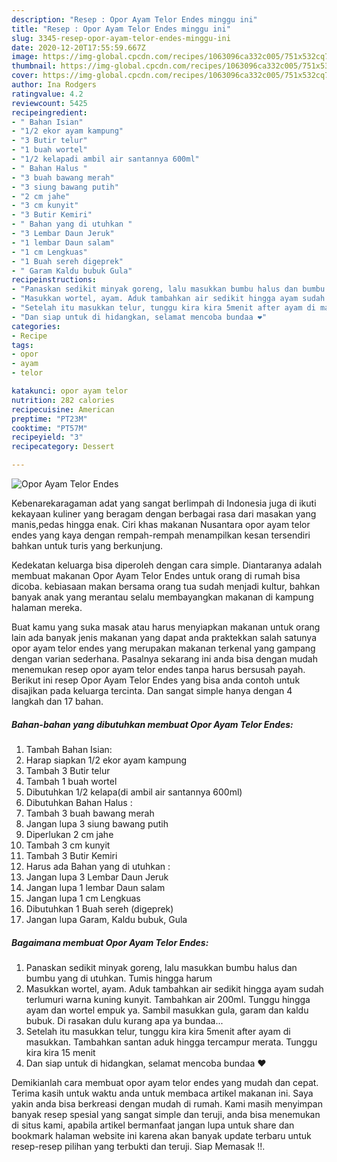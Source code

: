 ```yaml
---
description: "Resep : Opor Ayam Telor Endes minggu ini"
title: "Resep : Opor Ayam Telor Endes minggu ini"
slug: 3345-resep-opor-ayam-telor-endes-minggu-ini
date: 2020-12-20T17:55:59.667Z
image: https://img-global.cpcdn.com/recipes/1063096ca332c005/751x532cq70/opor-ayam-telor-endes-foto-resep-utama.jpg
thumbnail: https://img-global.cpcdn.com/recipes/1063096ca332c005/751x532cq70/opor-ayam-telor-endes-foto-resep-utama.jpg
cover: https://img-global.cpcdn.com/recipes/1063096ca332c005/751x532cq70/opor-ayam-telor-endes-foto-resep-utama.jpg
author: Ina Rodgers
ratingvalue: 4.2
reviewcount: 5425
recipeingredient:
- " Bahan Isian"
- "1/2 ekor ayam kampung"
- "3 Butir telur"
- "1 buah wortel"
- "1/2 kelapadi ambil air santannya 600ml"
- " Bahan Halus "
- "3 buah bawang merah"
- "3 siung bawang putih"
- "2 cm jahe"
- "3 cm kunyit"
- "3 Butir Kemiri"
- " Bahan yang di utuhkan "
- "3 Lembar Daun Jeruk"
- "1 lembar Daun salam"
- "1 cm Lengkuas"
- "1 Buah sereh digeprek"
- " Garam Kaldu bubuk Gula"
recipeinstructions:
- "Panaskan sedikit minyak goreng, lalu masukkan bumbu halus dan bumbu yang di utuhkan. Tumis hingga harum"
- "Masukkan wortel, ayam. Aduk tambahkan air sedikit hingga ayam sudah terlumuri warna kuning kunyit. Tambahkan air 200ml. Tunggu hingga ayam dan wortel empuk ya. Sambil masukkan gula, garam dan kaldu bubuk. Di rasakan dulu kurang apa ya bundaa..."
- "Setelah itu masukkan telur, tunggu kira kira 5menit after ayam di masukkan. Tambahkan santan aduk hingga tercampur merata. Tunggu kira kira 15 menit"
- "Dan siap untuk di hidangkan, selamat mencoba bundaa ❤"
categories:
- Recipe
tags:
- opor
- ayam
- telor

katakunci: opor ayam telor 
nutrition: 282 calories
recipecuisine: American
preptime: "PT23M"
cooktime: "PT57M"
recipeyield: "3"
recipecategory: Dessert

---
```



![Opor Ayam Telor Endes](https://img-global.cpcdn.com/recipes/1063096ca332c005/751x532cq70/opor-ayam-telor-endes-foto-resep-utama.jpg)

Kebenarekaragaman adat yang sangat berlimpah di Indonesia juga di ikuti kekayaan kuliner yang beragam dengan berbagai rasa dari masakan yang manis,pedas hingga enak. Ciri khas makanan Nusantara opor ayam telor endes yang kaya dengan rempah-rempah menampilkan kesan tersendiri bahkan untuk turis yang berkunjung.


Kedekatan keluarga bisa diperoleh dengan cara simple. Diantaranya adalah membuat makanan Opor Ayam Telor Endes untuk orang di rumah bisa dicoba. kebiasaan makan bersama orang tua sudah menjadi kultur, bahkan banyak anak yang merantau selalu membayangkan makanan di kampung halaman mereka.



Buat kamu yang suka masak atau harus menyiapkan makanan untuk orang lain ada banyak jenis makanan yang dapat anda praktekkan salah satunya opor ayam telor endes yang merupakan makanan terkenal yang gampang dengan varian sederhana. Pasalnya sekarang ini anda bisa dengan mudah menemukan resep opor ayam telor endes tanpa harus bersusah payah.
Berikut ini resep Opor Ayam Telor Endes yang bisa anda contoh untuk disajikan pada keluarga tercinta. Dan sangat simple hanya dengan 4 langkah dan 17 bahan.


<!--inarticleads1-->

##### Bahan-bahan yang dibutuhkan membuat Opor Ayam Telor Endes:

1. Tambah  Bahan Isian:
1. Harap siapkan 1/2 ekor ayam kampung
1. Tambah 3 Butir telur
1. Tambah 1 buah wortel
1. Dibutuhkan 1/2 kelapa(di ambil air santannya 600ml)
1. Dibutuhkan  Bahan Halus :
1. Tambah 3 buah bawang merah
1. Jangan lupa 3 siung bawang putih
1. Diperlukan 2 cm jahe
1. Tambah 3 cm kunyit
1. Tambah 3 Butir Kemiri
1. Harus ada  Bahan yang di utuhkan :
1. Jangan lupa 3 Lembar Daun Jeruk
1. Jangan lupa 1 lembar Daun salam
1. Jangan lupa 1 cm Lengkuas
1. Dibutuhkan 1 Buah sereh (digeprek)
1. Jangan lupa  Garam, Kaldu bubuk, Gula




<!--inarticleads2-->

##### Bagaimana membuat  Opor Ayam Telor Endes:

1. Panaskan sedikit minyak goreng, lalu masukkan bumbu halus dan bumbu yang di utuhkan. Tumis hingga harum
1. Masukkan wortel, ayam. Aduk tambahkan air sedikit hingga ayam sudah terlumuri warna kuning kunyit. Tambahkan air 200ml. Tunggu hingga ayam dan wortel empuk ya. Sambil masukkan gula, garam dan kaldu bubuk. Di rasakan dulu kurang apa ya bundaa...
1. Setelah itu masukkan telur, tunggu kira kira 5menit after ayam di masukkan. Tambahkan santan aduk hingga tercampur merata. Tunggu kira kira 15 menit
1. Dan siap untuk di hidangkan, selamat mencoba bundaa ❤




Demikianlah cara membuat opor ayam telor endes yang mudah dan cepat. Terima kasih untuk waktu anda untuk membaca artikel makanan ini. Saya yakin anda bisa berkreasi dengan mudah di rumah. Kami masih menyimpan banyak resep spesial yang sangat simple dan teruji, anda bisa menemukan di situs kami, apabila artikel bermanfaat jangan lupa untuk share dan bookmark halaman website ini karena akan banyak update terbaru untuk resep-resep pilihan yang terbukti dan teruji. Siap Memasak !!. 
